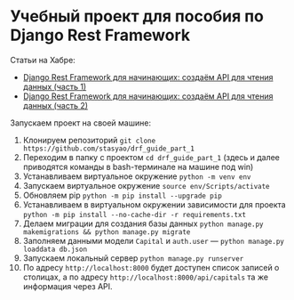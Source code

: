 # Учебный проект для пособия по Django Rest Framework

Статьи на Хабре:
+ [Django Rest Framework для начинающих: создаём API для чтения данных (часть 1)](https://habr.com/ru/company/yandex_praktikum/blog/561696/)
+ [Django Rest Framework для начинающих: создаём API для чтения данных (часть 2)](https://habr.com/ru/company/yandex_praktikum/blog/562050/)

Запускаем проект на своей машине: 

1. Клонируем репозиторий `git clone https://github.com/stasyao/drf_guide_part_1`
2. Переходим в папку с проектом `cd drf_guide_part_1` (здесь и далее приводятся команды в bash-терминале на машине под win)
3. Устанавливаем виртуальное окружение `python -m venv env`
4. Запускаем виртуальное окружение `source env/Scripts/activate`
5. Обновляем pip `python -m pip install --upgrade pip`
6. Устанавливаем в виртуальном окружении зависимости для проекта `python -m pip install --no-cache-dir -r requirements.txt`
7. Делаем миграции для создания базы данных `python manage.py makemigrations && python manage.py migrate`
8. Заполняем данными модели `Capital` и `auth.user` &mdash; `python manage.py loaddata db.json`
9. Запускаем локальный сервер `python manage.py runserver`
10. По адресу `http://localhost:8000` будет доступен список записей о столицах, a по адресу `http://localhost:8000/api/capitals` та же информация через API.
